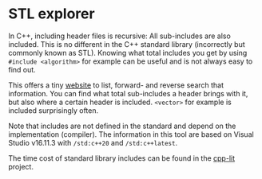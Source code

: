 # STL explorer
In C++, including header files is recursive: All sub-includes are also included. This is no different in the C++ standard library (incorrectly but commonly known as STL). Knowing what total includes you get by using `#include <algorithm>` for example can be useful and is not always easy to find out.

This offers a tiny [website](https://s9w.github.io/stl_explorer/explorer.html) to list, forward- and reverse search that information. You can find what total sub-includes a header brings with it, but also where a certain header is included. `<vector>` for example is included surprisingly often.

Note that includes are not defined in the standard and depend on the implementation (compiler). The information in this tool are based on Visual Studio v16.11.3 with `/std:c++20` and `/std:c++latest`.

The time cost of standard library includes can be found in the [cpp-lit](https://github.com/s9w/cpp-lit) project.